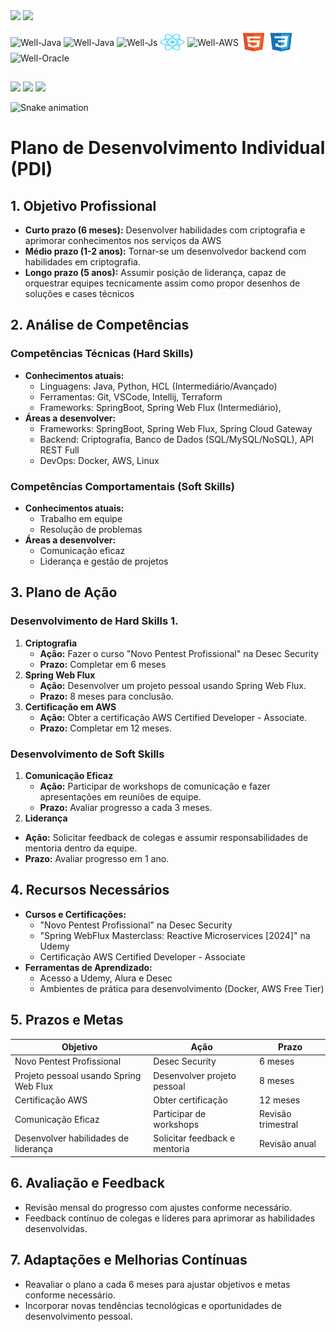 <div>
  <div style="display: inline-block">
    <img height:"180em" src="https://github-readme-stats.vercel.app/api?username=wellingtonolive&show_icons=true&theme=dark&include_all_commits=true&count_private=true"/>
    <img height:"180em" src="https://github-readme-stats.vercel.app/api/top-langs/?username=wellingtonolive&layout=compact&langs_count=8&theme=dark"/>
  </div>
  <div style="display: inline_block"><br>
    <img align="center" alt="Well-Java" height="30" width="40" src="https://cdn.jsdelivr.net/gh/devicons/devicon/icons/java/java-original-wordmark.svg">
    <img align="center" alt="Well-Java" height="30" width="40" src="https://cdn.jsdelivr.net/gh/devicons/devicon/icons/python/python-original-wordmark.svg" />
    <img align="center" alt="Well-Js" height="30" width="40" src="https://cdn.jsdelivr.net/gh/devicons/devicon/icons/javascript/javascript-original.svg">
    <img align="center" alt="Well-React" height="30" width="40" src="https://raw.githubusercontent.com/devicons/devicon/master/icons/react/react-original.svg">
    <img align="center" alt="Well-AWS" height="30" width="40" src="https://cdn.jsdelivr.net/gh/devicons/devicon/icons/amazonwebservices/amazonwebservices-original.svg" />    
    <img align="center" alt="Well-HTML" height="30" width="40" src="https://raw.githubusercontent.com/devicons/devicon/master/icons/html5/html5-original.svg">
    <img align="center" alt="Well-CSS" height="30" width="40" src="https://raw.githubusercontent.com/devicons/devicon/master/icons/css3/css3-original.svg">
    <img align="center" alt="Well-Oracle" height="30" width="40" src="https://cdn.jsdelivr.net/gh/devicons/devicon/icons/oracle/oracle-original.svg">
  </div>
  
  ##
 
  <div> 
    <a href = "mailto:wellingtoncarvalho11@gmail.com"><img src="https://img.shields.io/badge/-Gmail-%23333?style=for-the-badge&logo=gmail&logoColor=white" target="_blank"></a>
    <a href="https://www.linkedin.com/in/wellington-oliveira-9bbb64174/" target="_blank"><img src="https://img.shields.io/badge/-LinkedIn-%230077B5?style=for-the-         badge&logo=linkedin&logoColor=white" target="_blank"></a>
    <a href="https://discord.gg/U9ndPUb9" target="_blank"><img src="https://img.shields.io/badge/Discord-7289DA?style=for-the-badge&logo=discord&logoColor=white" target="_blank"></a> 
 
  ![Snake animation](https://github.com/wellingtonolive/wellingtonolive/blob/output/github-contribution-grid-snake.svg)
 
  </div>
</div>

# Plano de Desenvolvimento Individual (PDI) 

## 1. Objetivo Profissional 
- **Curto prazo (6 meses):** Desenvolver habilidades com criptografia e aprimorar conhecimentos nos serviços da AWS
- **Médio prazo (1-2 anos):** Tornar-se um desenvolvedor backend com habilidades em criptografia. 
- **Longo prazo (5 anos):** Assumir posição de liderança, capaz de orquestrar equipes tecnicamente assim como propor desenhos de soluções e cases técnicos
  
## 2. Análise de Competências 
### Competências Técnicas (Hard Skills) 
  
- **Conhecimentos atuais:** 
  - Linguagens: Java, Python, HCL (Intermediário/Avançado)
  - Ferramentas: Git, VSCode, Intellij, Terraform
  - Frameworks: SpringBoot, Spring Web Flux (Intermediário), 
- **Áreas a desenvolver:** 
  - Frameworks: SpringBoot, Spring Web Flux, Spring Cloud Gateway
  - Backend: Criptografia, Banco de Dados (SQL/MySQL/NoSQL), API REST Full
  - DevOps: Docker, AWS, Linux 
### Competências Comportamentais (Soft Skills) 
- **Conhecimentos atuais:** 
  - Trabalho em equipe 
  - Resolução de problemas 
- **Áreas a desenvolver:** 
  - Comunicação eficaz 
  - Liderança e gestão de projetos 
  
## 3. Plano de Ação 
### Desenvolvimento de Hard Skills 1. 
1. **Criptografia** 
   - **Ação:** Fazer o curso "Novo Pentest Profissional" na Desec Security
   - **Prazo:** Completar em 6 meses
2. **Spring Web Flux** 
   - **Ação:** Desenvolver um projeto pessoal usando Spring Web Flux. 
   - **Prazo:** 8 meses para conclusão. 
3. **Certificação em AWS** 
   - **Ação:** Obter a certificação AWS Certified Developer - Associate. 
   - **Prazo:** Completar em 12 meses. 
### Desenvolvimento de Soft Skills 
1. **Comunicação Eficaz** 
   - **Ação:** Participar de workshops de comunicação e fazer apresentações em reuniões de equipe. 
   - **Prazo:** Avaliar progresso a cada 3 meses. 
2. **Liderança** 
  - **Ação:** Solicitar feedback de colegas e assumir responsabilidades de mentoria dentro da equipe. 
  - **Prazo:** Avaliar progresso em 1 ano. 
  
## 4. Recursos Necessários 
- **Cursos e Certificações:** 
  - "Novo Pentest Profissional" na Desec Security
  - "Spring WebFlux Masterclass: Reactive Microservices [2024]" na Udemy 
  - Certificação AWS Certified Developer - Associate 
- **Ferramentas de Aprendizado:** 
  - Acesso a Udemy, Alura e Desec
  - Ambientes de prática para desenvolvimento (Docker, AWS Free Tier) 

## 5. Prazos e Metas 

| Objetivo                            | Ação                | Prazo             | 
|-------------------------------------|---------------------|-------------------|
| Novo Pentest Profissional | Desec Security | 6 meses | 
| Projeto pessoal usando Spring Web Flux | Desenvolver projeto pessoal | 8 meses |
| Certificação AWS | Obter certificação | 12 meses | 
| Comunicação Eficaz | Participar de workshops | Revisão trimestral | 
| Desenvolver habilidades de liderança | Solicitar feedback e mentoria | Revisão anual | 

## 6. Avaliação e Feedback 
- Revisão mensal do progresso com ajustes conforme necessário. 
- Feedback contínuo de colegas e líderes para aprimorar as habilidades desenvolvidas. 
  
## 7. Adaptações e Melhorias Contínuas 
- Reavaliar o plano a cada 6 meses para ajustar objetivos e metas conforme necessário. 
- Incorporar novas tendências tecnológicas e oportunidades de desenvolvimento pessoal.

